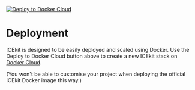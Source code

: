 [![Deploy to Docker Cloud](https://files.cloud.docker.com/images/deploy-to-dockercloud.svg)](https://cloud.docker.com/stack/deploy/?repo=https://github.com/ic-labs/django-icekit/)

# Deployment

ICEkit is designed to be easily deployed and scaled using Docker. Use the
Deploy to Docker Cloud button above to create a new ICEkit stack on
[Docker Cloud](https://cloud.docker.com/).

(You won't be able to customise your project when deploying the official
ICEkit Docker image this way.)
